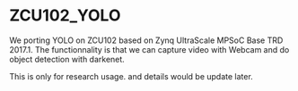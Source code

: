 # ZCU102_YOLO
We porting YOLO on ZCU102 based on Zynq UltraScale MPSoC Base TRD 2017.1. The functionnality is that we can capture video with Webcam and do object detection with darkenet.

This is only for research usage. and details would be update later.
